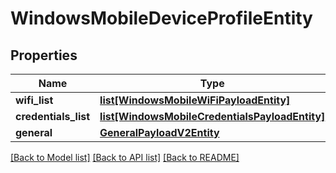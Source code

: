 # WindowsMobileDeviceProfileEntity

## Properties
Name | Type | Description | Notes
------------ | ------------- | ------------- | -------------
**wifi_list** | [**list[WindowsMobileWiFiPayloadEntity]**](WindowsMobileWiFiPayloadEntity.md) |  | [optional] 
**credentials_list** | [**list[WindowsMobileCredentialsPayloadEntity]**](WindowsMobileCredentialsPayloadEntity.md) |  | [optional] 
**general** | [**GeneralPayloadV2Entity**](GeneralPayloadV2Entity.md) |  | [optional] 

[[Back to Model list]](../README.md#documentation-for-models) [[Back to API list]](../README.md#documentation-for-api-endpoints) [[Back to README]](../README.md)


